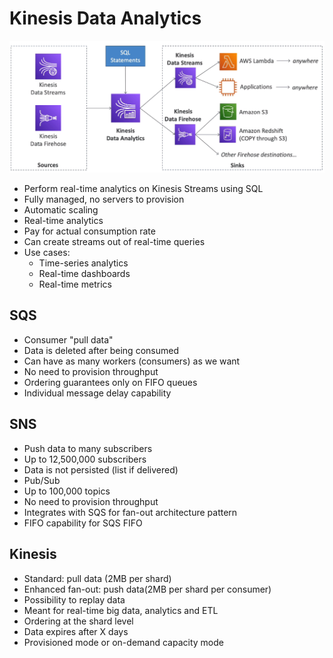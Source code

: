 # Kinesis Data Analytics

![](img/2022-04-27-08-35-12.png)

- Perform real-time analytics on Kinesis Streams using SQL
- Fully managed, no servers to provision
- Automatic scaling
- Real-time analytics
- Pay for actual consumption rate
- Can create streams out of real-time queries
- Use cases:
    - Time-series analytics
    - Real-time dashboards
    - Real-time metrics

## SQS

- Consumer "pull data"
- Data is deleted after being consumed
- Can have as many workers (consumers) as we want
- No need to provision throughput
- Ordering guarantees only on FIFO queues
- Individual message delay capability

## SNS

- Push data to many subscribers
- Up to 12,500,000 subscribers
- Data is not persisted (list if delivered)
- Pub/Sub
- Up to 100,000 topics
- No need to provision throughput
- Integrates with SQS for fan-out architecture pattern
- FIFO capability for SQS FIFO

## Kinesis

- Standard: pull data (2MB per shard)
- Enhanced fan-out: push data(2MB per shard per consumer)
- Possibility to replay data
- Meant for real-time big data, analytics and ETL
- Ordering at the shard level
- Data expires after X days
- Provisioned mode or on-demand capacity mode